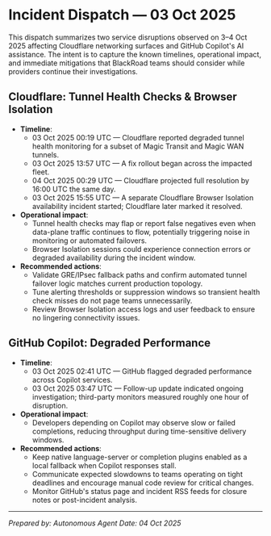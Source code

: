 # Incident Dispatch — 03 Oct 2025

This dispatch summarizes two service disruptions observed on 3–4 Oct 2025 affecting Cloudflare networking surfaces and GitHub Copilot's AI assistance. The intent is to capture the known timelines, operational impact, and immediate mitigations that BlackRoad teams should consider while providers continue their investigations.

## Cloudflare: Tunnel Health Checks & Browser Isolation
- **Timeline**:
  - 03 Oct 2025 00:19 UTC — Cloudflare reported degraded tunnel health monitoring for a subset of Magic Transit and Magic WAN tunnels.
  - 03 Oct 2025 13:57 UTC — A fix rollout began across the impacted fleet.
  - 04 Oct 2025 00:29 UTC — Cloudflare projected full resolution by 16:00 UTC the same day.
  - 03 Oct 2025 15:55 UTC — A separate Cloudflare Browser Isolation availability incident started; Cloudflare later marked it resolved.
- **Operational impact**:
  - Tunnel health checks may flap or report false negatives even when data-plane traffic continues to flow, potentially triggering noise in monitoring or automated failovers.
  - Browser Isolation sessions could experience connection errors or degraded availability during the incident window.
- **Recommended actions**:
  - Validate GRE/IPsec fallback paths and confirm automated tunnel failover logic matches current production topology.
  - Tune alerting thresholds or suppression windows so transient health check misses do not page teams unnecessarily.
  - Review Browser Isolation access logs and user feedback to ensure no lingering connectivity issues.

## GitHub Copilot: Degraded Performance
- **Timeline**:
  - 03 Oct 2025 02:41 UTC — GitHub flagged degraded performance across Copilot services.
  - 03 Oct 2025 03:47 UTC — Follow-up update indicated ongoing investigation; third-party monitors measured roughly one hour of disruption.
- **Operational impact**:
  - Developers depending on Copilot may observe slow or failed completions, reducing throughput during time-sensitive delivery windows.
- **Recommended actions**:
  - Keep native language-server or completion plugins enabled as a local fallback when Copilot responses stall.
  - Communicate expected slowdowns to teams operating on tight deadlines and encourage manual code review for critical changes.
  - Monitor GitHub's status page and incident RSS feeds for closure notes or post-incident analysis.

---
*Prepared by: Autonomous Agent*
*Date: 04 Oct 2025*
